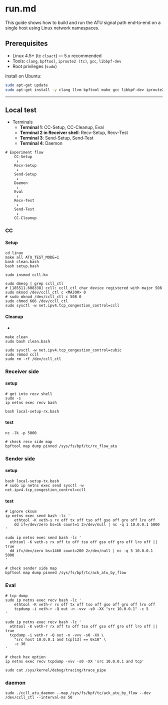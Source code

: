 # run.md

This guide shows how to build and run the ATU signal path end‑to‑end on a single host using Linux network namespaces.


## Prerequisites
- Linux 4.5+ (tc `clsact`) — 5.x recommended
- Tools: `clang`, `bpftool`, `iproute2 (tc)`, `gcc`, `libbpf-dev`
- Root privileges (`sudo`)

Install on Ubuntu:
```bash
sudo apt-get update
sudo apt-get install -y clang llvm bpftool make gcc libbpf-dev iproute2 net-tools ethtool
```

---

## Local test

- Terminals
    - **Terminal 1**: CC-Setup, CC-Cleanup, Eval
    - **Terminal 2 in Receiver shell**: Recv-Setup, Recv-Test
    - **Terminal 3**: Send-Setup, Send-Test
    - **Terminal 4**: Daemon

```
# Experiment flow
    CC-Setup
     ↓
    Recv-Setup
     ↓
    Send-Setup
     ↓
    Daemon
     ↓
    Eval
     ↓
    Recv-Test
     ↓
    Send-Test
     ↓
    CC-Cleanup
```

### CC
#### Setup
```
cd linux
make all ATU_TEST_MODE=1
bash clean.bash
bash setup.bash

sudo insmod ccll.ko

sudo dmesg | grep ccll_ctl
# [185511.608338] ccll: ccll_ctl char device registered with major 508
sudo mknod /dev/ccll_ctl c <MAJOR> 0
# sudo mknod /dev/ccll_ctl c 508 0
sudo chmod 666 /dev/ccll_ctl
sudo sysctl -w net.ipv4.tcp_congestion_control=ccll
```

#### Cleanup
- 
```
make clean
sudo bash clean.bash

sudo sysctl -w net.ipv4.tcp_congestion_control=cubic
sudo rmmod ccll
sudo rm -rf /dev/ccll_ctl
```

### Receiver side

#### setup
```
# get into recv shell
sudo -s
ip netns exec recv bash

bash local-setup-rx.bash
```
#### test
```
nc -lk -p 5000

# check recv side map
bpftool map dump pinned /sys/fs/bpf/tc/rx_flow_atu
```

### Sender side

#### setup
```
bash local-setup-tx.bash
# sudo ip netns exec send sysctl -w net.ipv4.tcp_congestion_control=ccll

```
#### test
```
# ignore cksum
ip netns exec send bash -lc '
    ethtool -K veth-s rx off tx off tso off gso off gro off lro off
    dd if=/dev/zero bs=1k count=1 2>/dev/null | nc -q 1 10.0.0.1 5000
'

sudo ip netns exec send bash -lc '
  ethtool -K veth-s rx off tx off tso off gso off gro off lro off || true
  dd if=/dev/zero bs=1460 count=200 2>/dev/null | nc -q 5 10.0.0.1 5000
'

# check sender side map
bpftool map dump pinned /sys/fs/bpf/tc/ack_atu_by_flow
```

### Eval
```
# tcp dump
sudo ip netns exec recv bash -lc '
    ethtool -K veth-r rx off tx off tso off gso off gro off lro off
    tcpdump -i veth-r -Q out -n -vvv -s0 -XX "src 10.0.0.1" -c 5
'

sudo ip netns exec recv bash -lc '
  ethtool -K veth-r rx off tx off tso off gso off gro off lro off || true
  tcpdump -i veth-r -Q out -n -vvv -s0 -XX \
    "src host 10.0.0.1 and tcp[13] == 0x10" \
    -c 30
'

# check hex option
ip netns exec recv tcpdump -vvv -s0 -XX 'src 10.0.0.1 and tcp' 

sudo cat /sys/kernel/debug/tracing/trace_pipe

```
### daemon
```
sudo ./ccll_atu_daemon --map /sys/fs/bpf/tc/ack_atu_by_flow --dev /dev/ccll_ctl --interval-ms 50
```